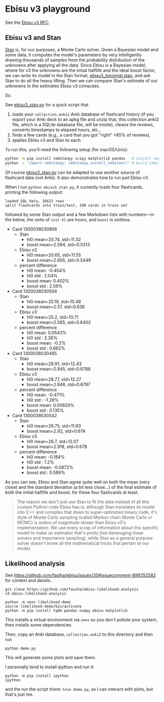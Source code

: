 # Ebisu v3 playground
See the [Ebisu v3 RFC](https://github.com/fasiha/ebisu/issues/58).

## Ebisu v3 and Stan
[Stan](https://mc-stan.org/) is, for our purposes, a Monte Carlo solver. Given a Bayesian model and some data, it computes the model's parameters by very intelligently drawing thousands of samples from the probability distribution of the unknowns after applying all the data. Since Ebisu is a Bayesian model, where for v3 the unknowns are the initial halflife and the ideal boost factor, we can write its model in the Stan format, [ebisu3_binomial.stan](./ebisu3_binomial.stan), and ask Stan to do all the heavy lifting. Then we can compare Stan's estimate of our unknowns to the estimates Ebisu v3 computes.

So.

See [ebisu3_stan.py](./ebisu3_stan.py) for a quick script that
1. loads your `collection.anki2` Anki database of flashcard history (if you export your Anki deck to an apkg file and unzip that, this collection.anki2 file, which is a SQLite database file, will be inside), cleans the reviews, converts timestamps to elapsed hours, etc.,
2. finds a few cards (e.g., a card that you got "right" >85% of reviews),
3. applies Ebisu v3 and Stan to each.

To run this, you'll need the following setup (for macOS/Unix):
```bash
python -m pip install cmdstanpy scipy matplotlib pandas   # install dependencies
python -c "import cmdstanpy; cmdstanpy.install_cmdstan()" # build cmdstan
```

Of course [ebisu3_stan.py](./ebisu3_stan.py) can be adapted to use another source of flashcard data (not Anki). It also demonstrates how to run just Ebisu v3.

When I run `python ebisu3_stan.py`, it currently loads four flashcards, printing the following output:
```
loaded SQL data, 16623 rows
split flashcards into train/test, 190 cards in train set
```
followed by some Stan output and a few Markdown lists with numbers—in the below, the units of `init hl` are hours, and `boost` is unitless.

- Card 1300038030806
  - Stan
    - hl0   mean=20.74, std=11.32
    - boost mean=2.594, std=0.5313
  - Ebisu v3
    - hl0   mean=20.65, std=11.55
    - boost mean=2.605, std=0.5449
  - percent difference
    - hl0 mean: -0.454%
    - hl0 std : 2.04%
    - boost mean: 0.402%
    - boost std : 2.56%
- Card 1300038030504
  - Stan
    - hl0   mean=25.19, std=10.48
    - boost mean=2.57, std=0.636
  - Ebisu v3
    - hl0   mean=25.2, std=10.71
    - boost mean=2.565, std=0.6402
  - percent difference
    - hl0 mean: 0.0543%
    - hl0 std : 2.26%
    - boost mean: -0.2%
    - boost std : 0.662%
- Card 1300038030485
  - Stan
    - hl0   mean=28.91, std=12.43
    - boost mean=2.845, std=0.6788
  - Ebisu v3
    - hl0   mean=28.77, std=12.27
    - boost mean=2.846, std=0.6797
  - percent difference
    - hl0 mean: -0.471%
    - hl0 std : -1.28%
    - boost mean: 0.00829%
    - boost std : 0.135%
- Card 1300038030542
  - Stan
    - hl0   mean=26.75, std=11.93
    - boost mean=2.92, std=0.674
  - Ebisu v3
    - hl0   mean=26.7, std=12.07
    - boost mean=2.918, std=0.678
  - percent difference
    - hl0 mean: -0.184%
    - hl0 std : 1.2%
    - boost mean: -0.0872%
    - boost std : 0.589%

As you can see, Ebisu and Stan agree quite well on both the mean (very close) and the standard deviation (a bit less close…) of the final estimate of both the initial halflife and boost, for these four flashcards at least.

> The reason we don't just use Stan to fit the data instead of all this custom Python code Ebisu has is: although Stan translates its model into C++ and compiles that down to super-optimized binary code, it's style of Monte Carlo sampling (called Markov chain Monte Carlo or MCMC) is orders of magnitude slower than Ebisu v3's implementation. We use every scrap of information about this specific model to make an estimator that's *pretty fast* (leveraging linear solvers and importance sampling), while Stan as a general purpose solver doesn't know all the mathematical tricks that pertain to our model.

## Likelihood analysis
See https://github.com/fasiha/ebisu/issues/35#issuecomment-899252582 for context and details.

```console
git clone https://github.com/fasiha/ebisu-likelihood-analysis
cd ebisu-likelihood-analysis

python -m venv likelihood-demo
source likelihood-demo/bin/activate
python -m pip install tqdm pandas numpy ebisu matplotlib
```

This installs a virtual environment via `venv` so you don't pollute your system, then
installs some dependencies.

Then, copy an Anki database, `collection.anki2` to this directory and then run
```console
python demo.py
```
This will generate some plots and save them.

I personally tend to install ipython and run it:
```
python -m pip install ipython
ipython
```
and the run the script there: `%run demo.py`, so I can interact with plots, but that's just me.
